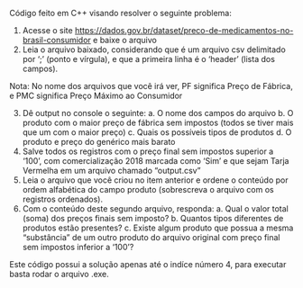 Código feito em C++ visando resolver o seguinte problema:

1. Acesse o site https://dados.gov.br/dataset/preco-de-medicamentos-no-brasil-consumidor e baixe o arquivo 
2. Leia o arquivo baixado, considerando que é um arquivo csv delimitado por ‘;’ (ponto e vírgula), e que a primeira linha é o ‘header’ (lista dos campos).
 
Nota: No nome dos arquivos que você irá ver, PF significa Preço de Fábrica, e PMC significa Preço Máximo ao Consumidor
 
3. Dê output no console o seguinte:
	a. O nome dos campos do arquivo	
	b. O produto com o maior preço de fábrica sem impostos (todos se tiver mais que um com o maior preço)
	c. Quais os possíveis tipos de produtos
	d. O produto e preço do genérico mais barato
4. Salve todos os registros com o preço final sem impostos superior a ‘100’, com comercialização 2018 marcada como ‘Sim’ e que sejam Tarja Vermelha em um arquivo chamado “output.csv”
5. Leia o arquivo que você criou no item anterior e ordene o conteúdo por ordem alfabética do campo produto (sobrescreva o arquivo com os registros ordenados).
6. Com o conteúdo deste segundo arquivo, responda:
	a. Qual o valor total (soma) dos preços finais sem imposto?
	b. Quantos tipos diferentes de produtos estão presentes?
	c. Existe algum produto que possua a mesma “substância” de um outro produto do arquivo original com preço final sem impostos inferior a ‘100’?
 
Este código possui a solução apenas até o indíce número 4, para executar basta rodar o arquivo .exe.